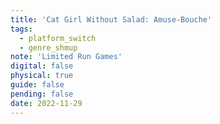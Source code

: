 ```yaml
---
title: 'Cat Girl Without Salad: Amuse-Bouche'
tags:
  - platform_switch
  - genre_shmup
note: 'Limited Run Games'
digital: false
physical: true
guide: false
pending: false
date: 2022-11-29
---
```

